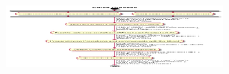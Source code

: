 <a href="https://github.com/sfiros2003/Test-Repo/blob/master/01-Sales/SalesActivity.png">
  <img src="https://github.com/sfiros2003/Test-Repo/blob/master/01-Sales/SalesActivity.png" width="100%" height="144">
</a>